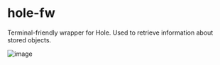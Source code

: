 # hole-fw
Terminal-friendly wrapper for Hole. Used to retrieve information about stored objects.

![image](https://user-images.githubusercontent.com/68169685/173525375-2594cf78-87ab-43c2-a948-23824c2c008e.png)

